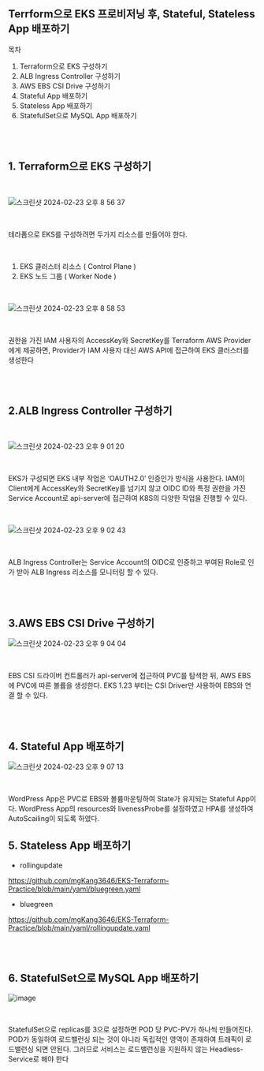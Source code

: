 
## Terrform으로 EKS 프로비저닝 후, Stateful, Stateless App 배포하기 <br>


목차
1. Terraform으로 EKS 구성하기
2. ALB Ingress Controller 구성하기
3. AWS EBS CSI Drive 구성하기
4. Stateful App 배포하기
5. Stateless App 배포하기
6. StatefulSet으로 MySQL App 배포하기
<br>
<br>

## 1. Terraform으로 EKS 구성하기
<br>

![스크린샷 2024-02-23 오후 8 56 37](https://github.com/mgKang3646/Terraform-AWS-Practice/assets/80077569/2a810c50-472c-4477-aebb-4f38ba1203c7)

<br>

테라폼으로 EKS를 구성하려면 두가지 리소스를 만들어야 한다.

<br>

1) EKS 클러스터 리소스 ( Control Plane )
2) EKS 노드 그룹 ( Worker Node )

<br>

![스크린샷 2024-02-23 오후 8 58 53](https://github.com/mgKang3646/Terraform-AWS-Practice/assets/80077569/9122cde4-09de-4294-b645-ba4c340ae8c5)

<br>

권한을 가진 IAM 사용자의 AccessKey와 SecretKey를 Terraform AWS Provider에게 제공하면, Provider가 IAM 사용자 대신 AWS API에 접근하여 EKS 클러스터를 생성한다

<br>
<br>


## 2.ALB Ingress Controller 구성하기

<br>

![스크린샷 2024-02-23 오후 9 01 20](https://github.com/mgKang3646/Terraform-AWS-Practice/assets/80077569/d3eaeb00-8656-42a0-93b5-ba9a0b739c72)

<br>

EKS가 구성되면 EKS 내부 작업은 ‘OAUTH2.0’ 인증인가 방식을 사용한다. IAM이 Client에게 AccessKey와 SecretKey를 넘기지 않고 OIDC ID와 특정 권한을 가진 Service Account로 api-server에 접근하여 K8S의 다양한 작업을 진행할 수 있다.

<br>


![스크린샷 2024-02-23 오후 9 02 43](https://github.com/mgKang3646/Terraform-AWS-Practice/assets/80077569/7c251c9f-98f8-4ae7-b83e-b8b25bb76655)

<br>

ALB Ingress Controller는 Service Account의 OIDC로 인증하고 부여된 Role로 인가 받아 ALB Ingress 리소스를 모니터링 할 수 있다.

<br>
<br>

## 3.AWS EBS CSI Drive 구성하기

![스크린샷 2024-02-23 오후 9 04 04](https://github.com/mgKang3646/Terraform-AWS-Practice/assets/80077569/3d747e8a-c201-4b89-b29d-ef6eb04bc29e)

<br>

EBS CSI 드라이버 컨트롤러가 api-server에 접근하여 PVC를 탐색한 뒤, AWS EBS에 PVC에 따른 볼륨을 생성한다. EKS 1.23 부터는 CSI Driver만 사용하여 EBS와 연결 할 수 있다.

<br>
<br>

## 4. Stateful App 배포하기 

![스크린샷 2024-02-23 오후 9 07 13](https://github.com/mgKang3646/Terraform-AWS-Practice/assets/80077569/6e537874-ba7c-4e53-b59b-40ce2629bce8)

<br>

WordPress App은 PVC로 EBS와 볼륨마운팅하여 State가 유지되는 Stateful App이다. WordPress App의 resources와 livenessProbe를 설정하였고 HPA를 생성하여 AutoScailing이 되도록 하였다.


## 5. Stateless App 배포하기 

- rollingupdate

https://github.com/mgKang3646/EKS-Terraform-Practice/blob/main/yaml/bluegreen.yaml

- bluegreen

https://github.com/mgKang3646/EKS-Terraform-Practice/blob/main/yaml/rollingupdate.yaml

<br>
<br>


## 6. StatefulSet으로 MySQL App 배포하기

![image](https://github.com/mgKang3646/Terraform-AWS-Practice/assets/80077569/3b1c0f5d-0939-4bb6-b3f5-ee04df8042ff)

<br>

StatefulSet으로 replicas를 3으로 설정하면 POD 당 PVC-PV가 하나씩 만들어진다. POD가 동일하여 로드밸런싱 되는 것이 아니라 독립적인 영역이 존재하여 트래픽이 로드밸런싱 되면 안된다. 그러므로 서비스는 로드밸런싱을 지원하지 않는 Headless-Service로 해야 한다
